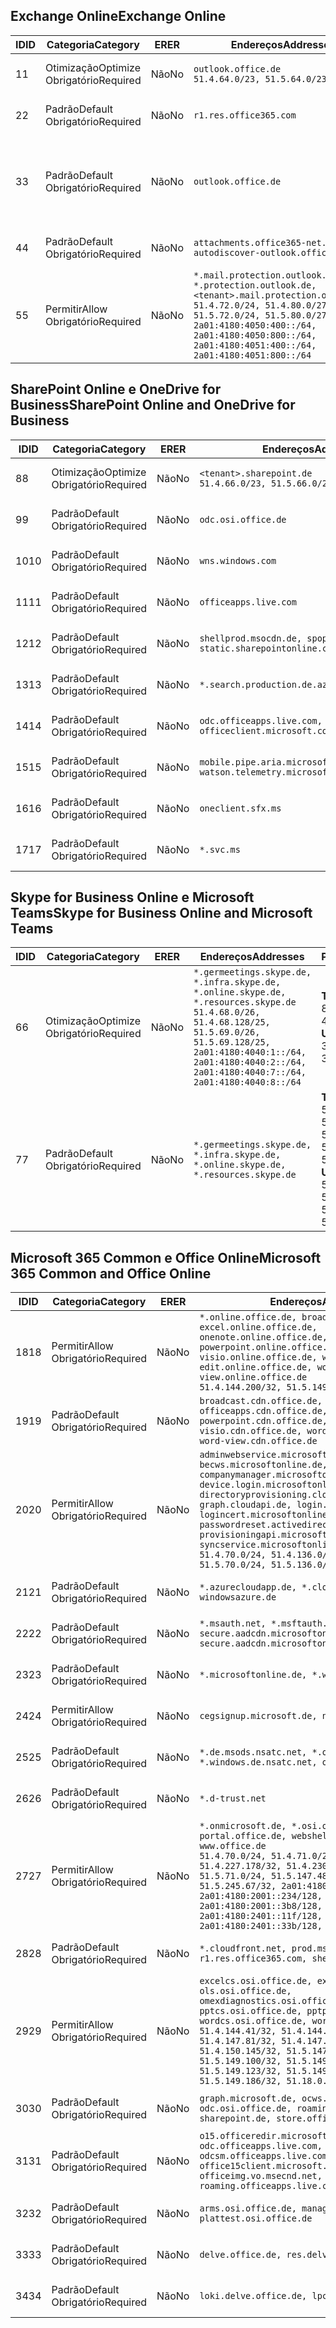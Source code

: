 <!--THIS FILE IS AUTOMATICALLY GENERATED. MANUAL CHANGES WILL BE OVERWRITTEN.-->
<!--Please contact the Office 365 Endpoints team with any questions.-->
<!--Germany endpoints version 2019010700-->
<!--File generated 2019-01-07 11:00:21.5589-->

## <a name="exchange-online"></a><span data-ttu-id="5c1e6-101">Exchange Online</span><span class="sxs-lookup"><span data-stu-id="5c1e6-101">Exchange Online</span></span>

<span data-ttu-id="5c1e6-102">ID</span><span class="sxs-lookup"><span data-stu-id="5c1e6-102">ID</span></span> | <span data-ttu-id="5c1e6-103">Categoria</span><span class="sxs-lookup"><span data-stu-id="5c1e6-103">Category</span></span> | <span data-ttu-id="5c1e6-104">ER</span><span class="sxs-lookup"><span data-stu-id="5c1e6-104">ER</span></span> | <span data-ttu-id="5c1e6-105">Endereços</span><span class="sxs-lookup"><span data-stu-id="5c1e6-105">Addresses</span></span> | <span data-ttu-id="5c1e6-106">Portas</span><span class="sxs-lookup"><span data-stu-id="5c1e6-106">Ports</span></span>
-- | -------------------- | -- | ------------------------------------------------------------------------------------------------------------------------------------------------------------------------------------------------------------------------------------------------------------ | -------------------------------
<span data-ttu-id="5c1e6-107">1</span><span class="sxs-lookup"><span data-stu-id="5c1e6-107">1</span></span> | <span data-ttu-id="5c1e6-108">Otimização</span><span class="sxs-lookup"><span data-stu-id="5c1e6-108">Optimize</span></span><BR><span data-ttu-id="5c1e6-109">Obrigatório</span><span class="sxs-lookup"><span data-stu-id="5c1e6-109">Required</span></span> | <span data-ttu-id="5c1e6-110">Não</span><span class="sxs-lookup"><span data-stu-id="5c1e6-110">No</span></span> | `outlook.office.de`<BR>`51.4.64.0/23, 51.5.64.0/23` | <span data-ttu-id="5c1e6-111">**TCP:** 443, 80</span><span class="sxs-lookup"><span data-stu-id="5c1e6-111">**TCP:** 443, 80</span></span>
<span data-ttu-id="5c1e6-112">2</span><span class="sxs-lookup"><span data-stu-id="5c1e6-112">2</span></span> | <span data-ttu-id="5c1e6-113">Padrão</span><span class="sxs-lookup"><span data-stu-id="5c1e6-113">Default</span></span><BR><span data-ttu-id="5c1e6-114">Obrigatório</span><span class="sxs-lookup"><span data-stu-id="5c1e6-114">Required</span></span> | <span data-ttu-id="5c1e6-115">Não</span><span class="sxs-lookup"><span data-stu-id="5c1e6-115">No</span></span> | `r1.res.office365.com` | <span data-ttu-id="5c1e6-116">**TCP:** 443, 80</span><span class="sxs-lookup"><span data-stu-id="5c1e6-116">**TCP:** 443, 80</span></span>
<span data-ttu-id="5c1e6-117">3</span><span class="sxs-lookup"><span data-stu-id="5c1e6-117">3</span></span> | <span data-ttu-id="5c1e6-118">Padrão</span><span class="sxs-lookup"><span data-stu-id="5c1e6-118">Default</span></span><BR><span data-ttu-id="5c1e6-119">Obrigatório</span><span class="sxs-lookup"><span data-stu-id="5c1e6-119">Required</span></span> | <span data-ttu-id="5c1e6-120">Não</span><span class="sxs-lookup"><span data-stu-id="5c1e6-120">No</span></span> | `outlook.office.de` | <span data-ttu-id="5c1e6-121">**TCP:** 143, 25, 587, 993, 995</span><span class="sxs-lookup"><span data-stu-id="5c1e6-121">**TCP:** 143, 25, 587, 993, 995</span></span>
<span data-ttu-id="5c1e6-122">4</span><span class="sxs-lookup"><span data-stu-id="5c1e6-122">4</span></span> | <span data-ttu-id="5c1e6-123">Padrão</span><span class="sxs-lookup"><span data-stu-id="5c1e6-123">Default</span></span><BR><span data-ttu-id="5c1e6-124">Obrigatório</span><span class="sxs-lookup"><span data-stu-id="5c1e6-124">Required</span></span> | <span data-ttu-id="5c1e6-125">Não</span><span class="sxs-lookup"><span data-stu-id="5c1e6-125">No</span></span> | `attachments.office365-net.de, autodiscover-outlook.office.de` | <span data-ttu-id="5c1e6-126">**TCP:** 443, 80</span><span class="sxs-lookup"><span data-stu-id="5c1e6-126">**TCP:** 443, 80</span></span>
<span data-ttu-id="5c1e6-127">5</span><span class="sxs-lookup"><span data-stu-id="5c1e6-127">5</span></span> | <span data-ttu-id="5c1e6-128">Permitir</span><span class="sxs-lookup"><span data-stu-id="5c1e6-128">Allow</span></span><BR><span data-ttu-id="5c1e6-129">Obrigatório</span><span class="sxs-lookup"><span data-stu-id="5c1e6-129">Required</span></span> | <span data-ttu-id="5c1e6-130">Não</span><span class="sxs-lookup"><span data-stu-id="5c1e6-130">No</span></span> | `*.mail.protection.outlook.de, *.protection.outlook.de, <tenant>.mail.protection.outlook.de`<BR>`51.4.72.0/24, 51.4.80.0/27, 51.5.72.0/24, 51.5.80.0/27, 2a01:4180:4050:400::/64, 2a01:4180:4050:800::/64, 2a01:4180:4051:400::/64, 2a01:4180:4051:800::/64` | <span data-ttu-id="5c1e6-131">**TCP:** 25, 443</span><span class="sxs-lookup"><span data-stu-id="5c1e6-131">**TCP:** 25, 443</span></span>

## <a name="sharepoint-online-and-onedrive-for-business"></a><span data-ttu-id="5c1e6-132">SharePoint Online e OneDrive for Business</span><span class="sxs-lookup"><span data-stu-id="5c1e6-132">SharePoint Online and OneDrive for Business</span></span>

<span data-ttu-id="5c1e6-133">ID</span><span class="sxs-lookup"><span data-stu-id="5c1e6-133">ID</span></span> | <span data-ttu-id="5c1e6-134">Categoria</span><span class="sxs-lookup"><span data-stu-id="5c1e6-134">Category</span></span> | <span data-ttu-id="5c1e6-135">ER</span><span class="sxs-lookup"><span data-stu-id="5c1e6-135">ER</span></span> | <span data-ttu-id="5c1e6-136">Endereços</span><span class="sxs-lookup"><span data-stu-id="5c1e6-136">Addresses</span></span> | <span data-ttu-id="5c1e6-137">Portas</span><span class="sxs-lookup"><span data-stu-id="5c1e6-137">Ports</span></span>
-- | -------------------- | -- | ------------------------------------------------------------------------------ | ----------------
<span data-ttu-id="5c1e6-138">8</span><span class="sxs-lookup"><span data-stu-id="5c1e6-138">8</span></span> | <span data-ttu-id="5c1e6-139">Otimização</span><span class="sxs-lookup"><span data-stu-id="5c1e6-139">Optimize</span></span><BR><span data-ttu-id="5c1e6-140">Obrigatório</span><span class="sxs-lookup"><span data-stu-id="5c1e6-140">Required</span></span> | <span data-ttu-id="5c1e6-141">Não</span><span class="sxs-lookup"><span data-stu-id="5c1e6-141">No</span></span> | `<tenant>.sharepoint.de`<BR>`51.4.66.0/23, 51.5.66.0/23` | <span data-ttu-id="5c1e6-142">**TCP:** 443, 80</span><span class="sxs-lookup"><span data-stu-id="5c1e6-142">**TCP:** 443, 80</span></span>
<span data-ttu-id="5c1e6-143">9</span><span class="sxs-lookup"><span data-stu-id="5c1e6-143">9</span></span> | <span data-ttu-id="5c1e6-144">Padrão</span><span class="sxs-lookup"><span data-stu-id="5c1e6-144">Default</span></span><BR><span data-ttu-id="5c1e6-145">Obrigatório</span><span class="sxs-lookup"><span data-stu-id="5c1e6-145">Required</span></span> | <span data-ttu-id="5c1e6-146">Não</span><span class="sxs-lookup"><span data-stu-id="5c1e6-146">No</span></span> | `odc.osi.office.de` | <span data-ttu-id="5c1e6-147">**TCP:** 443, 80</span><span class="sxs-lookup"><span data-stu-id="5c1e6-147">**TCP:** 443, 80</span></span>
<span data-ttu-id="5c1e6-148">10</span><span class="sxs-lookup"><span data-stu-id="5c1e6-148">10</span></span> | <span data-ttu-id="5c1e6-149">Padrão</span><span class="sxs-lookup"><span data-stu-id="5c1e6-149">Default</span></span><BR><span data-ttu-id="5c1e6-150">Obrigatório</span><span class="sxs-lookup"><span data-stu-id="5c1e6-150">Required</span></span> | <span data-ttu-id="5c1e6-151">Não</span><span class="sxs-lookup"><span data-stu-id="5c1e6-151">No</span></span> | `wns.windows.com` | <span data-ttu-id="5c1e6-152">**TCP:** 443, 80</span><span class="sxs-lookup"><span data-stu-id="5c1e6-152">**TCP:** 443, 80</span></span>
<span data-ttu-id="5c1e6-153">11</span><span class="sxs-lookup"><span data-stu-id="5c1e6-153">11</span></span> | <span data-ttu-id="5c1e6-154">Padrão</span><span class="sxs-lookup"><span data-stu-id="5c1e6-154">Default</span></span><BR><span data-ttu-id="5c1e6-155">Obrigatório</span><span class="sxs-lookup"><span data-stu-id="5c1e6-155">Required</span></span> | <span data-ttu-id="5c1e6-156">Não</span><span class="sxs-lookup"><span data-stu-id="5c1e6-156">No</span></span> | `officeapps.live.com` | <span data-ttu-id="5c1e6-157">**TCP:** 443, 80</span><span class="sxs-lookup"><span data-stu-id="5c1e6-157">**TCP:** 443, 80</span></span>
<span data-ttu-id="5c1e6-158">12</span><span class="sxs-lookup"><span data-stu-id="5c1e6-158">12</span></span> | <span data-ttu-id="5c1e6-159">Padrão</span><span class="sxs-lookup"><span data-stu-id="5c1e6-159">Default</span></span><BR><span data-ttu-id="5c1e6-160">Obrigatório</span><span class="sxs-lookup"><span data-stu-id="5c1e6-160">Required</span></span> | <span data-ttu-id="5c1e6-161">Não</span><span class="sxs-lookup"><span data-stu-id="5c1e6-161">No</span></span> | `shellprod.msocdn.de, spoprod-a.akamaihd.net, static.sharepointonline.com` | <span data-ttu-id="5c1e6-162">**TCP:** 443, 80</span><span class="sxs-lookup"><span data-stu-id="5c1e6-162">**TCP:** 443, 80</span></span>
<span data-ttu-id="5c1e6-163">13</span><span class="sxs-lookup"><span data-stu-id="5c1e6-163">13</span></span> | <span data-ttu-id="5c1e6-164">Padrão</span><span class="sxs-lookup"><span data-stu-id="5c1e6-164">Default</span></span><BR><span data-ttu-id="5c1e6-165">Obrigatório</span><span class="sxs-lookup"><span data-stu-id="5c1e6-165">Required</span></span> | <span data-ttu-id="5c1e6-166">Não</span><span class="sxs-lookup"><span data-stu-id="5c1e6-166">No</span></span> | `*.search.production.de.azuretrafficmanager.de` | <span data-ttu-id="5c1e6-167">**TCP:** 443</span><span class="sxs-lookup"><span data-stu-id="5c1e6-167">**TCP:** 443</span></span>
<span data-ttu-id="5c1e6-168">14</span><span class="sxs-lookup"><span data-stu-id="5c1e6-168">14</span></span> | <span data-ttu-id="5c1e6-169">Padrão</span><span class="sxs-lookup"><span data-stu-id="5c1e6-169">Default</span></span><BR><span data-ttu-id="5c1e6-170">Obrigatório</span><span class="sxs-lookup"><span data-stu-id="5c1e6-170">Required</span></span> | <span data-ttu-id="5c1e6-171">Não</span><span class="sxs-lookup"><span data-stu-id="5c1e6-171">No</span></span> | `odc.officeapps.live.com, officeclient.microsoft.com` | <span data-ttu-id="5c1e6-172">**TCP:** 443, 80</span><span class="sxs-lookup"><span data-stu-id="5c1e6-172">**TCP:** 443, 80</span></span>
<span data-ttu-id="5c1e6-173">15</span><span class="sxs-lookup"><span data-stu-id="5c1e6-173">15</span></span> | <span data-ttu-id="5c1e6-174">Padrão</span><span class="sxs-lookup"><span data-stu-id="5c1e6-174">Default</span></span><BR><span data-ttu-id="5c1e6-175">Obrigatório</span><span class="sxs-lookup"><span data-stu-id="5c1e6-175">Required</span></span> | <span data-ttu-id="5c1e6-176">Não</span><span class="sxs-lookup"><span data-stu-id="5c1e6-176">No</span></span> | `mobile.pipe.aria.microsoft.com, ssw.live.com, watson.telemetry.microsoft.com` | <span data-ttu-id="5c1e6-177">**TCP:** 443, 80</span><span class="sxs-lookup"><span data-stu-id="5c1e6-177">**TCP:** 443, 80</span></span>
<span data-ttu-id="5c1e6-178">16</span><span class="sxs-lookup"><span data-stu-id="5c1e6-178">16</span></span> | <span data-ttu-id="5c1e6-179">Padrão</span><span class="sxs-lookup"><span data-stu-id="5c1e6-179">Default</span></span><BR><span data-ttu-id="5c1e6-180">Obrigatório</span><span class="sxs-lookup"><span data-stu-id="5c1e6-180">Required</span></span> | <span data-ttu-id="5c1e6-181">Não</span><span class="sxs-lookup"><span data-stu-id="5c1e6-181">No</span></span> | `oneclient.sfx.ms` | <span data-ttu-id="5c1e6-182">**TCP:** 443, 80</span><span class="sxs-lookup"><span data-stu-id="5c1e6-182">**TCP:** 443, 80</span></span>
<span data-ttu-id="5c1e6-183">17</span><span class="sxs-lookup"><span data-stu-id="5c1e6-183">17</span></span> | <span data-ttu-id="5c1e6-184">Padrão</span><span class="sxs-lookup"><span data-stu-id="5c1e6-184">Default</span></span><BR><span data-ttu-id="5c1e6-185">Obrigatório</span><span class="sxs-lookup"><span data-stu-id="5c1e6-185">Required</span></span> | <span data-ttu-id="5c1e6-186">Não</span><span class="sxs-lookup"><span data-stu-id="5c1e6-186">No</span></span> | `*.svc.ms` | <span data-ttu-id="5c1e6-187">**TCP:** 443, 80</span><span class="sxs-lookup"><span data-stu-id="5c1e6-187">**TCP:** 443, 80</span></span>

## <a name="skype-for-business-online-and-microsoft-teams"></a><span data-ttu-id="5c1e6-188">Skype for Business Online e Microsoft Teams</span><span class="sxs-lookup"><span data-stu-id="5c1e6-188">Skype for Business Online and Microsoft Teams</span></span>

<span data-ttu-id="5c1e6-189">ID</span><span class="sxs-lookup"><span data-stu-id="5c1e6-189">ID</span></span> | <span data-ttu-id="5c1e6-190">Categoria</span><span class="sxs-lookup"><span data-stu-id="5c1e6-190">Category</span></span> | <span data-ttu-id="5c1e6-191">ER</span><span class="sxs-lookup"><span data-stu-id="5c1e6-191">ER</span></span> | <span data-ttu-id="5c1e6-192">Endereços</span><span class="sxs-lookup"><span data-stu-id="5c1e6-192">Addresses</span></span> | <span data-ttu-id="5c1e6-193">Portas</span><span class="sxs-lookup"><span data-stu-id="5c1e6-193">Ports</span></span>
-- | -------------------- | -- | ----------------------------------------------------------------------------------------------------------------------------------------------------------------------------------------------------------------------------------------------- | --------------------------------------------------
<span data-ttu-id="5c1e6-194">6</span><span class="sxs-lookup"><span data-stu-id="5c1e6-194">6</span></span> | <span data-ttu-id="5c1e6-195">Otimização</span><span class="sxs-lookup"><span data-stu-id="5c1e6-195">Optimize</span></span><BR><span data-ttu-id="5c1e6-196">Obrigatório</span><span class="sxs-lookup"><span data-stu-id="5c1e6-196">Required</span></span> | <span data-ttu-id="5c1e6-197">Não</span><span class="sxs-lookup"><span data-stu-id="5c1e6-197">No</span></span> | `*.germeetings.skype.de, *.infra.skype.de, *.online.skype.de, *.resources.skype.de`<BR>`51.4.68.0/26, 51.4.68.128/25, 51.5.69.0/26, 51.5.69.128/25, 2a01:4180:4040:1::/64, 2a01:4180:4040:2::/64, 2a01:4180:4040:7::/64, 2a01:4180:4040:8::/64` | <span data-ttu-id="5c1e6-198">**TCP:** 443, 80</span><span class="sxs-lookup"><span data-stu-id="5c1e6-198">**TCP:** 443, 80</span></span><BR><span data-ttu-id="5c1e6-199">**UDP:** 3478</span><span class="sxs-lookup"><span data-stu-id="5c1e6-199">**UDP:** 3478</span></span>
<span data-ttu-id="5c1e6-200">7</span><span class="sxs-lookup"><span data-stu-id="5c1e6-200">7</span></span> | <span data-ttu-id="5c1e6-201">Padrão</span><span class="sxs-lookup"><span data-stu-id="5c1e6-201">Default</span></span><BR><span data-ttu-id="5c1e6-202">Obrigatório</span><span class="sxs-lookup"><span data-stu-id="5c1e6-202">Required</span></span> | <span data-ttu-id="5c1e6-203">Não</span><span class="sxs-lookup"><span data-stu-id="5c1e6-203">No</span></span> | `*.germeetings.skype.de, *.infra.skype.de, *.online.skype.de, *.resources.skype.de` | <span data-ttu-id="5c1e6-204">**TCP:** 5061, 50000-59999</span><span class="sxs-lookup"><span data-stu-id="5c1e6-204">**TCP:** 5061, 50000-59999</span></span><BR><span data-ttu-id="5c1e6-205">**UDP:** 50000-59999</span><span class="sxs-lookup"><span data-stu-id="5c1e6-205">**UDP:** 50000-59999</span></span>

## <a name="microsoft-365-common-and-office-online"></a><span data-ttu-id="5c1e6-206">Microsoft 365 Common e Office Online</span><span class="sxs-lookup"><span data-stu-id="5c1e6-206">Microsoft 365 Common and Office Online</span></span>

<span data-ttu-id="5c1e6-207">ID</span><span class="sxs-lookup"><span data-stu-id="5c1e6-207">ID</span></span> | <span data-ttu-id="5c1e6-208">Categoria</span><span class="sxs-lookup"><span data-stu-id="5c1e6-208">Category</span></span> | <span data-ttu-id="5c1e6-209">ER</span><span class="sxs-lookup"><span data-stu-id="5c1e6-209">ER</span></span> | <span data-ttu-id="5c1e6-210">Endereços</span><span class="sxs-lookup"><span data-stu-id="5c1e6-210">Addresses</span></span> | <span data-ttu-id="5c1e6-211">Portas</span><span class="sxs-lookup"><span data-stu-id="5c1e6-211">Ports</span></span>
-- | ------------------- | -- | ---------------------------------------------------------------------------------------------------------------------------------------------------------------------------------------------------------------------------------------------------------------------------------------------------------------------------------------------------------------------------------------------------------------------------------------------------------------------------------- | ----------------
<span data-ttu-id="5c1e6-212">18</span><span class="sxs-lookup"><span data-stu-id="5c1e6-212">18</span></span> | <span data-ttu-id="5c1e6-213">Permitir</span><span class="sxs-lookup"><span data-stu-id="5c1e6-213">Allow</span></span><BR><span data-ttu-id="5c1e6-214">Obrigatório</span><span class="sxs-lookup"><span data-stu-id="5c1e6-214">Required</span></span> | <span data-ttu-id="5c1e6-215">Não</span><span class="sxs-lookup"><span data-stu-id="5c1e6-215">No</span></span> | `*.online.office.de, broadcast.online.office.de, excel.online.office.de, onenote.online.office.de, powerpoint.online.office.de, visio.online.office.de, word-edit.online.office.de, word-view.online.office.de`<BR>`51.4.144.200/32, 51.5.149.3/32, 51.18.16.0/23` | <span data-ttu-id="5c1e6-216">**TCP:** 443</span><span class="sxs-lookup"><span data-stu-id="5c1e6-216">**TCP:** 443</span></span>
<span data-ttu-id="5c1e6-217">19</span><span class="sxs-lookup"><span data-stu-id="5c1e6-217">19</span></span> | <span data-ttu-id="5c1e6-218">Padrão</span><span class="sxs-lookup"><span data-stu-id="5c1e6-218">Default</span></span><BR><span data-ttu-id="5c1e6-219">Obrigatório</span><span class="sxs-lookup"><span data-stu-id="5c1e6-219">Required</span></span> | <span data-ttu-id="5c1e6-220">Não</span><span class="sxs-lookup"><span data-stu-id="5c1e6-220">No</span></span> | `broadcast.cdn.office.de, excel.cdn.office.de, officeapps.cdn.office.de, onenote.cdn.office.de, powerpoint.cdn.office.de, view.cdn.office.de, visio.cdn.office.de, word-edit.cdn.office.de, word-view.cdn.office.de` | <span data-ttu-id="5c1e6-221">**TCP:** 443</span><span class="sxs-lookup"><span data-stu-id="5c1e6-221">**TCP:** 443</span></span>
<span data-ttu-id="5c1e6-222">20</span><span class="sxs-lookup"><span data-stu-id="5c1e6-222">20</span></span> | <span data-ttu-id="5c1e6-223">Permitir</span><span class="sxs-lookup"><span data-stu-id="5c1e6-223">Allow</span></span><BR><span data-ttu-id="5c1e6-224">Obrigatório</span><span class="sxs-lookup"><span data-stu-id="5c1e6-224">Required</span></span> | <span data-ttu-id="5c1e6-225">Não</span><span class="sxs-lookup"><span data-stu-id="5c1e6-225">No</span></span> | `adminwebservice.microsoftonline.de, becws.microsoftonline.de, companymanager.microsoftonline.de, device.login.microsoftonline.de, directoryprovisioning.cloudapi.de, graph.cloudapi.de, login.microsoftonline.de, logincert.microsoftonline.de, pas.cloudapi.de, passwordreset.activedirectory.microsoftazure.de, provisioningapi.microsoftonline.de, syncservice.microsoftonline.de`<BR>`51.4.70.0/24, 51.4.136.0/24, 51.4.144.0/24, 51.5.70.0/24, 51.5.136.0/24, 51.5.144.0/24` | <span data-ttu-id="5c1e6-226">**TCP:** 443, 80</span><span class="sxs-lookup"><span data-stu-id="5c1e6-226">**TCP:** 443, 80</span></span>
<span data-ttu-id="5c1e6-227">21</span><span class="sxs-lookup"><span data-stu-id="5c1e6-227">21</span></span> | <span data-ttu-id="5c1e6-228">Padrão</span><span class="sxs-lookup"><span data-stu-id="5c1e6-228">Default</span></span><BR><span data-ttu-id="5c1e6-229">Obrigatório</span><span class="sxs-lookup"><span data-stu-id="5c1e6-229">Required</span></span> | <span data-ttu-id="5c1e6-230">Não</span><span class="sxs-lookup"><span data-stu-id="5c1e6-230">No</span></span> | `*.azurecloudapp.de, *.cloudapi.de, *.windows.de, windowsazure.de` | <span data-ttu-id="5c1e6-231">**TCP:** 443, 80</span><span class="sxs-lookup"><span data-stu-id="5c1e6-231">**TCP:** 443, 80</span></span>
<span data-ttu-id="5c1e6-232">22</span><span class="sxs-lookup"><span data-stu-id="5c1e6-232">22</span></span> | <span data-ttu-id="5c1e6-233">Padrão</span><span class="sxs-lookup"><span data-stu-id="5c1e6-233">Default</span></span><BR><span data-ttu-id="5c1e6-234">Obrigatório</span><span class="sxs-lookup"><span data-stu-id="5c1e6-234">Required</span></span> | <span data-ttu-id="5c1e6-235">Não</span><span class="sxs-lookup"><span data-stu-id="5c1e6-235">No</span></span> | `*.msauth.net, *.msftauth.net, secure.aadcdn.microsoftonline-p.com, secure.aadcdn.microsoftonline-p.de` | <span data-ttu-id="5c1e6-236">**TCP:** 443, 80</span><span class="sxs-lookup"><span data-stu-id="5c1e6-236">**TCP:** 443, 80</span></span>
<span data-ttu-id="5c1e6-237">23</span><span class="sxs-lookup"><span data-stu-id="5c1e6-237">23</span></span> | <span data-ttu-id="5c1e6-238">Padrão</span><span class="sxs-lookup"><span data-stu-id="5c1e6-238">Default</span></span><BR><span data-ttu-id="5c1e6-239">Obrigatório</span><span class="sxs-lookup"><span data-stu-id="5c1e6-239">Required</span></span> | <span data-ttu-id="5c1e6-240">Não</span><span class="sxs-lookup"><span data-stu-id="5c1e6-240">No</span></span> | `*.microsoftonline.de, *.windows.net` | <span data-ttu-id="5c1e6-241">**TCP:** 443, 80</span><span class="sxs-lookup"><span data-stu-id="5c1e6-241">**TCP:** 443, 80</span></span>
<span data-ttu-id="5c1e6-242">24</span><span class="sxs-lookup"><span data-stu-id="5c1e6-242">24</span></span> | <span data-ttu-id="5c1e6-243">Permitir</span><span class="sxs-lookup"><span data-stu-id="5c1e6-243">Allow</span></span><BR><span data-ttu-id="5c1e6-244">Obrigatório</span><span class="sxs-lookup"><span data-stu-id="5c1e6-244">Required</span></span> | <span data-ttu-id="5c1e6-245">Não</span><span class="sxs-lookup"><span data-stu-id="5c1e6-245">No</span></span> | `cegsignup.microsoft.de, negsignup.microsoft.de` | <span data-ttu-id="5c1e6-246">**TCP:** 443, 80</span><span class="sxs-lookup"><span data-stu-id="5c1e6-246">**TCP:** 443, 80</span></span>
<span data-ttu-id="5c1e6-247">25</span><span class="sxs-lookup"><span data-stu-id="5c1e6-247">25</span></span> | <span data-ttu-id="5c1e6-248">Padrão</span><span class="sxs-lookup"><span data-stu-id="5c1e6-248">Default</span></span><BR><span data-ttu-id="5c1e6-249">Obrigatório</span><span class="sxs-lookup"><span data-stu-id="5c1e6-249">Required</span></span> | <span data-ttu-id="5c1e6-250">Não</span><span class="sxs-lookup"><span data-stu-id="5c1e6-250">No</span></span> | `*.de.msods.nsatc.net, *.office.de.akadns.net, *.windows.de.nsatc.net, officehome.msocdn.de` | <span data-ttu-id="5c1e6-251">**TCP:** 443, 80</span><span class="sxs-lookup"><span data-stu-id="5c1e6-251">**TCP:** 443, 80</span></span>
<span data-ttu-id="5c1e6-252">26</span><span class="sxs-lookup"><span data-stu-id="5c1e6-252">26</span></span> | <span data-ttu-id="5c1e6-253">Padrão</span><span class="sxs-lookup"><span data-stu-id="5c1e6-253">Default</span></span><BR><span data-ttu-id="5c1e6-254">Obrigatório</span><span class="sxs-lookup"><span data-stu-id="5c1e6-254">Required</span></span> | <span data-ttu-id="5c1e6-255">Não</span><span class="sxs-lookup"><span data-stu-id="5c1e6-255">No</span></span> | `*.d-trust.net` | <span data-ttu-id="5c1e6-256">**TCP:** 443, 80</span><span class="sxs-lookup"><span data-stu-id="5c1e6-256">**TCP:** 443, 80</span></span>
<span data-ttu-id="5c1e6-257">27</span><span class="sxs-lookup"><span data-stu-id="5c1e6-257">27</span></span> | <span data-ttu-id="5c1e6-258">Permitir</span><span class="sxs-lookup"><span data-stu-id="5c1e6-258">Allow</span></span><BR><span data-ttu-id="5c1e6-259">Obrigatório</span><span class="sxs-lookup"><span data-stu-id="5c1e6-259">Required</span></span> | <span data-ttu-id="5c1e6-260">Não</span><span class="sxs-lookup"><span data-stu-id="5c1e6-260">No</span></span> | `*.onmicrosoft.de, *.osi.office.de, office.de, portal.office.de, webshell.suite.office.de, www.office.de`<BR>`51.4.70.0/24, 51.4.71.0/24, 51.4.226.115/32, 51.4.227.178/32, 51.4.230.178/32, 51.5.70.0/24, 51.5.71.0/24, 51.5.147.48/32, 51.5.242.163/32, 51.5.245.67/32, 2a01:4180:2001::92/128, 2a01:4180:2001::234/128, 2a01:4180:2001::3b8/128, 2a01:4180:2401::11f/128, 2a01:4180:2401::33b/128, 2a01:4180:2401::55b/128` | <span data-ttu-id="5c1e6-261">**TCP:** 443, 80</span><span class="sxs-lookup"><span data-stu-id="5c1e6-261">**TCP:** 443, 80</span></span>
<span data-ttu-id="5c1e6-262">28</span><span class="sxs-lookup"><span data-stu-id="5c1e6-262">28</span></span> | <span data-ttu-id="5c1e6-263">Padrão</span><span class="sxs-lookup"><span data-stu-id="5c1e6-263">Default</span></span><BR><span data-ttu-id="5c1e6-264">Obrigatório</span><span class="sxs-lookup"><span data-stu-id="5c1e6-264">Required</span></span> | <span data-ttu-id="5c1e6-265">Não</span><span class="sxs-lookup"><span data-stu-id="5c1e6-265">No</span></span> | `*.cloudfront.net, prod.msocdn.de, r1.res.office365.com, shellprod.msocdn.de` | <span data-ttu-id="5c1e6-266">**TCP:** 443, 80</span><span class="sxs-lookup"><span data-stu-id="5c1e6-266">**TCP:** 443, 80</span></span>
<span data-ttu-id="5c1e6-267">29</span><span class="sxs-lookup"><span data-stu-id="5c1e6-267">29</span></span> | <span data-ttu-id="5c1e6-268">Permitir</span><span class="sxs-lookup"><span data-stu-id="5c1e6-268">Allow</span></span><BR><span data-ttu-id="5c1e6-269">Obrigatório</span><span class="sxs-lookup"><span data-stu-id="5c1e6-269">Required</span></span> | <span data-ttu-id="5c1e6-270">Não</span><span class="sxs-lookup"><span data-stu-id="5c1e6-270">No</span></span> | `excelcs.osi.office.de, excelps.osi.office.de, ols.osi.office.de, omexdiagnostics.osi.office.de, pptcs.osi.office.de, pptps.osi.office.de, wordcs.osi.office.de, wordps.osi.office.de`<BR>`51.4.144.41/32, 51.4.144.174/32, 51.4.145.38/32, 51.4.147.81/32, 51.4.147.233/32, 51.4.148.12/32, 51.4.150.145/32, 51.5.147.242/32, 51.5.149.100/32, 51.5.149.119/32, 51.5.149.123/32, 51.5.149.180/32, 51.5.149.186/32, 51.18.0.0/21` | <span data-ttu-id="5c1e6-271">**TCP:** 443, 80</span><span class="sxs-lookup"><span data-stu-id="5c1e6-271">**TCP:** 443, 80</span></span>
<span data-ttu-id="5c1e6-272">30</span><span class="sxs-lookup"><span data-stu-id="5c1e6-272">30</span></span> | <span data-ttu-id="5c1e6-273">Padrão</span><span class="sxs-lookup"><span data-stu-id="5c1e6-273">Default</span></span><BR><span data-ttu-id="5c1e6-274">Obrigatório</span><span class="sxs-lookup"><span data-stu-id="5c1e6-274">Required</span></span> | <span data-ttu-id="5c1e6-275">Não</span><span class="sxs-lookup"><span data-stu-id="5c1e6-275">No</span></span> | `graph.microsoft.de, ocws.osi.office.de, odc.osi.office.de, roaming.osi.office.de, sharepoint.de, store.office.de` | <span data-ttu-id="5c1e6-276">**TCP:** 443, 80</span><span class="sxs-lookup"><span data-stu-id="5c1e6-276">**TCP:** 443, 80</span></span>
<span data-ttu-id="5c1e6-277">31</span><span class="sxs-lookup"><span data-stu-id="5c1e6-277">31</span></span> | <span data-ttu-id="5c1e6-278">Padrão</span><span class="sxs-lookup"><span data-stu-id="5c1e6-278">Default</span></span><BR><span data-ttu-id="5c1e6-279">Obrigatório</span><span class="sxs-lookup"><span data-stu-id="5c1e6-279">Required</span></span> | <span data-ttu-id="5c1e6-280">Não</span><span class="sxs-lookup"><span data-stu-id="5c1e6-280">No</span></span> | `o15.officeredir.microsoft.com, odc.officeapps.live.com, odcsm.officeapps.live.com, office.microsoft.com, office15client.microsoft.com, officeimg.vo.msecnd.net, roaming.officeapps.live.com` | <span data-ttu-id="5c1e6-281">**TCP:** 443, 80</span><span class="sxs-lookup"><span data-stu-id="5c1e6-281">**TCP:** 443, 80</span></span>
<span data-ttu-id="5c1e6-282">32</span><span class="sxs-lookup"><span data-stu-id="5c1e6-282">32</span></span> | <span data-ttu-id="5c1e6-283">Padrão</span><span class="sxs-lookup"><span data-stu-id="5c1e6-283">Default</span></span><BR><span data-ttu-id="5c1e6-284">Obrigatório</span><span class="sxs-lookup"><span data-stu-id="5c1e6-284">Required</span></span> | <span data-ttu-id="5c1e6-285">Não</span><span class="sxs-lookup"><span data-stu-id="5c1e6-285">No</span></span> | `arms.osi.office.de, manage.osi.office.de, plattest.osi.office.de` | <span data-ttu-id="5c1e6-286">**TCP:** 443, 80</span><span class="sxs-lookup"><span data-stu-id="5c1e6-286">**TCP:** 443, 80</span></span>
<span data-ttu-id="5c1e6-287">33</span><span class="sxs-lookup"><span data-stu-id="5c1e6-287">33</span></span> | <span data-ttu-id="5c1e6-288">Padrão</span><span class="sxs-lookup"><span data-stu-id="5c1e6-288">Default</span></span><BR><span data-ttu-id="5c1e6-289">Obrigatório</span><span class="sxs-lookup"><span data-stu-id="5c1e6-289">Required</span></span> | <span data-ttu-id="5c1e6-290">Não</span><span class="sxs-lookup"><span data-stu-id="5c1e6-290">No</span></span> | `delve.office.de, res.delve.office.com` | <span data-ttu-id="5c1e6-291">**TCP:** 443</span><span class="sxs-lookup"><span data-stu-id="5c1e6-291">**TCP:** 443</span></span>
<span data-ttu-id="5c1e6-292">34</span><span class="sxs-lookup"><span data-stu-id="5c1e6-292">34</span></span> | <span data-ttu-id="5c1e6-293">Padrão</span><span class="sxs-lookup"><span data-stu-id="5c1e6-293">Default</span></span><BR><span data-ttu-id="5c1e6-294">Obrigatório</span><span class="sxs-lookup"><span data-stu-id="5c1e6-294">Required</span></span> | <span data-ttu-id="5c1e6-295">Não</span><span class="sxs-lookup"><span data-stu-id="5c1e6-295">No</span></span> | `loki.delve.office.de, lpcres.delve.office.com` | <span data-ttu-id="5c1e6-296">**TCP:** 443</span><span class="sxs-lookup"><span data-stu-id="5c1e6-296">**TCP:** 443</span></span>
